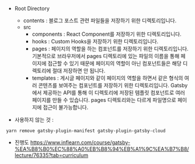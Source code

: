 * Root Directory
  * contents : 블로그 포스트 관련 파일들을 저장하기 위한 디렉토리입니다.
  * src 
    * components : React Component를 저장하기 위한 디렉토리입니다.
    * hooks : Custom Hooks을 저장하기 위한 디렉토리입니다.
    * pages : 페이지의 역할을 하는 컴포넌트를 저장하기 위한 디렉토리입니다. 기본적으로 브라우저에서 pages 디렉토리에 있는 파일의 이름을 통해 페이지에 접근할 수 있기 때문에 페이지의 역할이 아닌 컴포넌트들은 해당 디렉토리에 절대 저장하면 안 됩니다.
    * templates : 게시글 페이지와 같이 페이지의 역할을 하면서 같은 형식의 여러 콘텐츠를 보여주는 컴포넌트를 저장하기 위한 디렉토리입니다. Gatsby에서 제공하는 API를 통해 이 디렉토리에 저장된 템플릿 컴포넌트로 여러 페이지를 만들 수 있습니다. pages 디렉토리와는 다르게 파일명으로 페이지에 접근이 불가능합니다.




* 사용하지 않는 것 : 
```
yarn remove gatsby-plugin-manifest gatsby-plugin-gatsby-cloud
```


* 진행도
https://www.inflearn.com/course/gatsby-%EA%B8%B0%EC%88%A0%EB%B8%94%EB%A1%9C%EA%B7%B8/lecture/76335?tab=curriculum